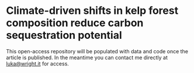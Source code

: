 # Climate-driven shifts in kelp forest composition reduce carbon sequestration potential
This open-access repository will be populated with data and code once the article is published. In the meantime you can contact me directly at luka@wright.it for access.
